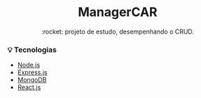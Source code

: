 <h1 align="center">ManagerCAR</h1>

<p align="center">:rocket: projeto de estudo, desempenhando o CRUD.</p>

### :bulb: Tecnologias

- [Node.js](https://nodejs.org/en/)
- [Express.js](https://expressjs.com/pt-br/)
- [MongoDB](https://www.mongodb.com/cloud/atlas/lp/try2?utm_source=google&utm_campaign=gs_americas_brazil_search_core_brand_atlas_desktop&utm_term=mongodb&utm_medium=cpc_paid_search&utm_ad=e&utm_ad_campaign_id=12212624308&gclid=Cj0KCQjwwLKFBhDPARIsAPzPi-J54h0uGBt3P_B4yZATyrXj56z6604_fSVKylMLxp10wo7UlhrE_Y8aAl4WEALw_wcB)
- [React.js](https://pt-br.reactjs.org/)

